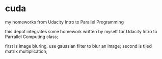 # cuda
my homeworks from Udacity Intro to Parallel Programming 

this depot integrates some homework written by myself for Udacity Intro to Parrallel Computing class;

first is image bluring, use gaussian filter to blur an image;
second is tiled matrix multiplication;
